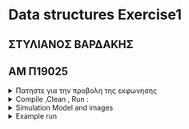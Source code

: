 # Data structures Exercise1

## ΣΤΥΛΙΑΝΟΣ ΒΑΡΔΑΚΗΣ

## ΑΜ Π19025

<details>
<summary> Πατηστε για την προβολη της εκφωνησης</summary>
Δομές Δεδομένων
1η Εργασία
2019-2020
Για την αντιμετώπιση της πανδημίας του κορωνοϊου, το Υπουργείο Υγείας του Ισραήλ ανέπτυξε την
εφαρμογή Hamagen για κινητά τηλέφωνα (https://medium.com/proferosec-osm/hamagen-applicationfighiting-the-corona-virus-4ecf55eb4f7c,https://www.reuters.com/article/us-health-coronavirus-israelapps/1-5-million-israelis-using-voluntary-coronavirus-monitoring-app-idUSKBN21J5L5). Η χρήση είναι
προαιρετική και η κύρια λειτουργία της εφαρμογής είναι να ειδοποιεί τους χρήστες για πιθανή μόλυνση
από τον κορωνοϊό. Συγκεκριμένα, ο χρήστης δίνει τη συγκατάθεσή του να καταγράφεται τακτικά η
τρέχουσα θέση του (μαζί με την ώρα καταγραφής) και στη συνέχεια με βάση τις ήδη αποθηκευμένες
τροχιές των επιβεβαιωμένων κρουσμάτων, ειδοποιούνται εκείνοι οι χρήστες οι οποίοι βρέθηκαν λίγη
ώρα μετά, κοντά στα σημεία που πέρασε ένας ασθενής από κορωνοϊό.
Στόχος αυτής της εργασίας, είναι να υλοποιήσετε κάποιες από τις βασικές λειτουργίες αυτής της
εφαρμογής καθώς και κάποιες επιπλέον. Θεωρείστε ότι από την έναρξη της λειτουργίας της εφαρμογής,
καταγράφονται ανά 30 δευτερόλεπτα οι γεωγραφικές συντεταγμένες (x,y) του χρήστη καθώς και η ώρα
της καταγραφής. Το σύνολο αυτής της πληροφορίας φυλάσσεται σε μία αλυσίδα η οποία συνεχώς
επεκτείνεται. Κάθε κόμβος της αλυσίδας θα περιέχει μία θέση του χρήστη και την αντίστοιχη ώρα και
επομένως ουσιαστικά κάθε αλυσίδα αντιστοιχεί στην τροχιά ενός χρήστη. Προκειμένου να είναι εύκολη
η διάσχιση της λίστας, πέραν του «κλασσικού» δείκτη στην αρχή της αλυσίδας θα υπάρχουν και επιπλέον
δείκτες οι οποίοι θα δείχνουν στους πρώτους κόμβους αμέσως μετά την αλλαγή της ημέρας.
Θα υλοποιηθούν οι ακόλουθες λειτουργίες:

1. POSSIBLE_COVID_19_INFECTION(User Trajectory, Day, List of COVID-19 patients). Η συνάρτηση αυτή
   θα παίρνει ως είσοδο την τροχιά ενός χρήστη για μία συγκεκριμένη ημέρα, θα την συγκρίνει με τις τροχιές
   των ασθενών και θα επιστρέφει TRUE αν ο χρήστης βρέθηκε εντός ακτίνας R από τον ασθενή για
   διάστημα τουλάχιστον Τ1 λεπτών της ώρας και το πολύ Τ2 λεπτά αργότερα από τη στιγμή που πέρασε ο
   ασθενής. Π.χ. αν Day= 4/8/2020, R=2m, Τ1=15 λεπτά και Τ2= 460 λεπτά (4 ώρες), αν την 4/8/2020 ο
   χρήστης πέρασε σε ένα μέτρο απόσταση 2 ώρες μετά από τον σημείο που βρέθηκε ένας ασθενής για
   κορωνοϊό και έμεινε στην περιοχή για 30 λεπτά τότε πρέπει να ειδοποιείται (TRUE). Επισημαίνεται ότι
   αν το γεγονός της προσέγγισης έγινε κοντά στο τέλος της ημέρας ο έλεγχος συνεχίζεται και στην αρχή
   της επομένης.
2. FIND_CROWDED_PLACES(Day, Time Interval, Square Region of Interest, Minimum Stay Duration) H
   συνάρτηση αυτή επιστρέφει το πλήθος των χρηστών που βρέθηκαν εντός μίας τετραγωνικής περιοχής
   μία συγκεκριμένη ημέρα, εντός ενός χρονικού διαστήματος και παρέμειναν στην περιοχή τουλάχιστονγια κάποια ώρα. Με αυτό τον τρόπο, οι αρχές μπορούν να εντοπίζουν προβληματικές περιοχές ώστε να
   λάβουν τα κατάλληλα μέτρα.
3. REPAIR (Day, User Trajectory). Ένα συχνό πρόβλημα με την τεχνολογία GPS είναι ότι όταν η κινητή
   συσκευή είναι σε κλειστό χώρο ή σε περιοχή με ψηλά κτήρια, υπάρχει πιθανότητα κάποια γεωγραφικά
   στίγματα να μην μεταδοθούν. Η συνάρτηση REPAIR θα συμπληρώνει αυτά τα κενά που μπορούν να
   συμβούν στην καταγραφή της τροχιάς ενός χρήστη. Πιο αναλυτικά, στο τέλος μίας συγκεκριμένης
   ημέρας, θα ελέγχεται αν υπάρχουν δύο γειτονικά γεωγραφικά στίγματα που καταγράφηκαν εντός της
   ημέρας των οποίων η χρονική απόσταση είναι μεγαλύτερη από 30 δευτερόλεπτα και στην περίπτωση
   αυτή θα προστίθενται εμβόλιμα στην αλυσίδα κόμβοι που θα αντιστοιχούν στα χαμένα στίγματα. Γίνεται
   η υπόθεση ότι ο χρήστης κινείται ευθύγραμμα μεταξύ των δυο γεωγραφικών στιγμάτων που οριοθετούν
   το εντοπισμένο κενό στην τροχιά και με ταχύτητα ίση με το λόγο της απόστασης των δύο στιγμάτων προς
   την χρονική τους απόσταση.
4. SUMMARIZE_TRAJECTORY(DAY, DAYS BEFORE, USER TRAJECTORY) . Στο τέλος μίας συγκεκριμένης
   ημέρας, η τροχιά της ημέρας που απέχει ένα πλήθος ημερών από τη συγκεκριμένη θα αντικαθίσταται
   από μία σύνοψή της. Συγκεκριμένα, έστω (x,y) το πρώτο στίγμα που καταγράφηκε την ημέρα που μας
   ενδιαφέρει. Όλα τα επόμενα στίγματα που απέχουν λιγότερο από R από το στίγμα (x,y) διαγράφονται
   από την αλυσίδα μέχρι να εντοπιστεί το πρώτο στίγμα (x1,y1) που θα είναι εκτός του παραπάνω κύκλου.
   Στη συνέχεια με κέντρο το (x1,y1) η προηγούμενη διαδικασία επαναλαμβάνεται μέχρι να φτάσουμε στο
   τέλος της ημέρας.
   Θέματα Υλοποίησης
   Βασικό σημείο στην υλοποίηση της εργασίας είναι η προσομοίωση της κίνησης των χρηστών και του
   χρόνου. Η προσομοίωση του χρόνου θα γίνεται με τη χρήση ενός επαναληπτικού βρόχου και τη χρήση
   ενός μετρητή που θα αυξάνει ανά 30 για να προσομοιωθεί η πάροδος των 30 δευτερολέπτων. Επίσης,
   υποθέτουμε ότι οι χρήστες κινούνται σε μία τετράγωνη περιοχή διαστάσεων DxD και συγκεκριμένα
   κινούνται με βάση το μοντέλο Random waypoint
   (https://en.wikipedia.org/wiki/Random_waypoint_model). Σύμφωνα με αυτό το μοντέλο, οι χρήστες
   ξεκινούν από μία τυχαία τοποθεσία, μένουν σε αυτή ένα τυχαίο χρονικό διάστημα και στη συνέχεια
   επιλέγουν ένα τυχαίο προορισμό και κινούνται ευθύγραμμα με κατεύθυνση προς αυτόν τον προορισμό
   με σταθερή ταχύτητα τυχαία επιλεγμένη. Στο σενάριο μας, όλες οι τυχαίες τοποθεσίες θα είναι εντός της
   παραπάνω τετράγωνης περιοχής και επίσης υποθέτουμε ότι όλοι οι χρήστες κινούνται πεζή και με
   ταχύτητες που κυμαίνονται μεταξύ 3 και 6 Κm/h.
   Σχετικά με την προσομοίωση της απώλειας σήματος GPS, σε τυχαίες χρονικές στιγμές για ένα τυχαίο
   χρονικό διάστημα, το πρόγραμμα σας θα παύει να εισάγει στην αλυσίδα τα γεωγραφικά στίγματα του
   χρήστη.
   Στο τέλος κάθε ημέρας, θα εκτελείται αρχικά η συνάρτηση REPAIR που θα διορθώνει όλες τις τροχιές των
   χρηστών για την ημέρα που μόλις έληξε. Στη συνέχεια πάλι με αναφορά τη συγκεκριμένη ημέρα, θα
   εκτελείται η συνάρτηση POSSIBLE_COVID_19_INFECTION για όλους τους χρήστες για τον εντοπισμό
   πιθανόν νέων κρουσμάτων. Στη συνέχεια θα εκτελείται η SUMMARIZE_TRAJECTORY όπου για κάθεχρήστη θα γίνεται σύνοψη της τροχιάς για την ημέρα που απέχει ένα συγκεκριμένο χρονικό διάστημα
   από την τρέχουσα ημέρα. Τέλος, θα δίνεται η δυνατότητα στους διαχειριστές της εφαρμογής, πάλι στο
   τέλος της ημέρας, να εκτελούν την συνάρτηση FIND_CROWDED_PLACES για να εντοπίσουν σημεία
   συνωστισμού για την ημέρα που μόλις έληξε.
   Παραδοτέα
   Θα πρέπει να παραδοθεί ο πηγαίος κώδικας μαζί με τον εκτελέσιμο. Ιδιαίτερη βαρύτητα θα πρέπει να
   δοθεί στη σωστή τεκμηρίωση των προγραμμάτων σας. Θα πρέπει λοιπόν ο κώδικας σας να συνοδεύεται
   από ξεχωριστό κείμενο που θα παρέχει λεπτομερή περιγραφή των τεχνικών σας. Επίσης, εντός του
   πηγαίου κώδικα θα πρέπει να υπάρχουν «πυκνά» σχόλια διατυπωμένα. Η παράδοση των εργασιών θα
   γίνει μέσω του gunet.
   Η εργασία μπορεί να εκπονηθεί από ομάδα μέχρι δύο ατόμων αυστηρώς.
   Προθεσμία Παράδοσης: Δευτέρα 11 Μάϊου 2020

   </details>

<details>
<summary>Compile ,Clean , Run :</summary>
Comiple:

> make

Clean .o and exe

> make clean

Run .exe

> .\SimulationFinalCovid19

</details>
<details>
<summary>Simulation Model and images</summary>

![SLIDES - 1](https://user-images.githubusercontent.com/6078810/82042681-fbbc7b00-96b2-11ea-8ff8-81548ece57c4.jpg)

![SLIDES - 2](https://user-images.githubusercontent.com/6078810/82042792-2a3a5600-96b3-11ea-84e3-8209693b83af.jpg)

</details>

<details>
<summary>Example run </summary>

![output_NrQbLv](https://user-images.githubusercontent.com/6078810/82045455-c9f9e300-96b7-11ea-85e2-fe449234ef08.gif)

</details>
